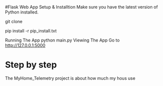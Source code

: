 #Flask Web App Setup & Installtion Make sure you have the latest version of Python installed.

git clone

pip install -r pip_install.txt

Running The App python main.py
Viewing The App Go to http://127.0.0.1:5000

# Step by step

The MyHome_Telemetry project is about how much my hous use 
